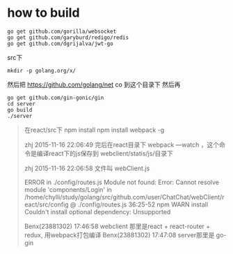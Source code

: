 # how to build
```
go get github.com/gorilla/websocket
go get github.com/garyburd/redigo/redis
go get github.com/dgrijalva/jwt-go
```

src下
```
mkdir -p golang.org/x/
```
然后把 https://github.com/golang/net co 到这个目录下
然后再
```
go get github.com/gin-gonic/gin
cd server
go build
./server
```


>在react/src下 npm install
>npm install webpack -g
>
>zhj 2015-11-16 22:06:49
>完后在react目录下  webpack —watch ，这个命令是编译react下的js保存到 webclient/statis/js/目录下 
>
>zhj 2015-11-16 22:06:58
>文件叫 webClient.js
>
>ERROR in ./config/routes.js
>Module not found: Error: Cannot resolve module 'components/Login' in /home/chylli/study/golang/src/github.com/user/ChatChat/webClient/react/src/config
> @ ./config/routes.js 36:25-52
> npm WARN install Couldn't install optional dependency: Unsupported
>
>Benx(23881302) 17:46:58 
>webclient 那里是react + react-router + redux, 用webpack打包编译
>Benx(23881302) 17:47:08 
>server那里是 go-gin
